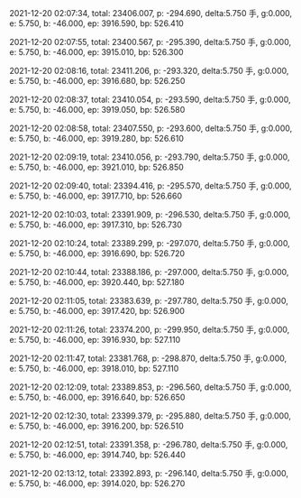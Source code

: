 2021-12-20 02:07:34, total: 23406.007, p: -294.690, delta:5.750 手, g:0.000, e: 5.750, b: -46.000, ep: 3916.590, bp: 526.410

2021-12-20 02:07:55, total: 23400.567, p: -295.390, delta:5.750 手, g:0.000, e: 5.750, b: -46.000, ep: 3915.010, bp: 526.300

2021-12-20 02:08:16, total: 23411.206, p: -293.320, delta:5.750 手, g:0.000, e: 5.750, b: -46.000, ep: 3916.680, bp: 526.250

2021-12-20 02:08:37, total: 23410.054, p: -293.590, delta:5.750 手, g:0.000, e: 5.750, b: -46.000, ep: 3919.050, bp: 526.580

2021-12-20 02:08:58, total: 23407.550, p: -293.600, delta:5.750 手, g:0.000, e: 5.750, b: -46.000, ep: 3919.280, bp: 526.610

2021-12-20 02:09:19, total: 23410.056, p: -293.790, delta:5.750 手, g:0.000, e: 5.750, b: -46.000, ep: 3921.010, bp: 526.850

2021-12-20 02:09:40, total: 23394.416, p: -295.570, delta:5.750 手, g:0.000, e: 5.750, b: -46.000, ep: 3917.710, bp: 526.660

2021-12-20 02:10:03, total: 23391.909, p: -296.530, delta:5.750 手, g:0.000, e: 5.750, b: -46.000, ep: 3917.310, bp: 526.730

2021-12-20 02:10:24, total: 23389.299, p: -297.070, delta:5.750 手, g:0.000, e: 5.750, b: -46.000, ep: 3916.690, bp: 526.720

2021-12-20 02:10:44, total: 23388.186, p: -297.000, delta:5.750 手, g:0.000, e: 5.750, b: -46.000, ep: 3920.440, bp: 527.180

2021-12-20 02:11:05, total: 23383.639, p: -297.780, delta:5.750 手, g:0.000, e: 5.750, b: -46.000, ep: 3917.420, bp: 526.900

2021-12-20 02:11:26, total: 23374.200, p: -299.950, delta:5.750 手, g:0.000, e: 5.750, b: -46.000, ep: 3916.930, bp: 527.110

2021-12-20 02:11:47, total: 23381.768, p: -298.870, delta:5.750 手, g:0.000, e: 5.750, b: -46.000, ep: 3918.010, bp: 527.110

2021-12-20 02:12:09, total: 23389.853, p: -296.560, delta:5.750 手, g:0.000, e: 5.750, b: -46.000, ep: 3916.640, bp: 526.650

2021-12-20 02:12:30, total: 23399.379, p: -295.880, delta:5.750 手, g:0.000, e: 5.750, b: -46.000, ep: 3916.200, bp: 526.510

2021-12-20 02:12:51, total: 23391.358, p: -296.780, delta:5.750 手, g:0.000, e: 5.750, b: -46.000, ep: 3914.740, bp: 526.440

2021-12-20 02:13:12, total: 23392.893, p: -296.140, delta:5.750 手, g:0.000, e: 5.750, b: -46.000, ep: 3914.020, bp: 526.270